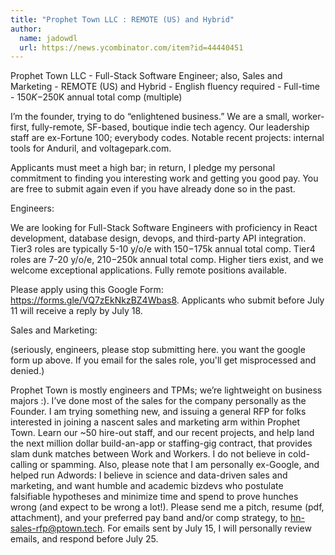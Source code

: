 ```yaml
---
title: "Prophet Town LLC : REMOTE (US) and Hybrid"
author:
  name: jadowdl
  url: https://news.ycombinator.com/item?id=44440451
---
```

Prophet Town LLC - Full-Stack Software Engineer; also, Sales and Marketing - REMOTE (US) and Hybrid - English fluency required - Full-time - $150K-$250K annual total comp (multiple)

I’m the founder, trying to do “enlightened business.” We are a small, worker-first, fully-remote, SF-based, boutique indie tech agency. Our leadership staff are ex-Fortune 100; everybody codes. Notable recent projects: internal tools for Anduril, and voltagepark.com.

Applicants must meet a high bar; in return, I pledge my personal commitment to finding you interesting work and getting you good pay. You are free to submit again even if you have already done so in the past.

Engineers:

We are looking for Full-Stack Software Engineers with proficiency in React development, database design, devops, and third-party API integration. Tier3 roles are typically 5-10 y&#x2F;o&#x2F;e with $150-$175k annual total comp. Tier4 roles are 7-20 y&#x2F;o&#x2F;e, $210-$250k annual total comp. Higher tiers exist, and we welcome exceptional applications. Fully remote positions available.

Please apply using this Google Form: <a href="https:&#x2F;&#x2F;forms.gle&#x2F;VQ7zEkNkzBZ4Wbas8" rel="nofollow">https:&#x2F;&#x2F;forms.gle&#x2F;VQ7zEkNkzBZ4Wbas8</a>.  Applicants who submit before July 11 will receive a reply by July 18.

Sales and Marketing:

(seriously, engineers, please stop submitting here.  you want the google form up above.  If you email for the sales role, you&#x27;ll get misprocessed and denied.)

Prophet Town is mostly engineers and TPMs; we’re lightweight on business majors :).  I’ve done most of the sales for the company personally as the Founder.  I am trying something new, and issuing a general RFP for folks interested in joining a nascent sales and marketing arm within Prophet Town.  Learn our ~50 hire-out staff, and our recent projects, and help land the next million dollar build-an-app or staffing-gig contract, that provides slam dunk matches between Work and Workers.  I do not believe in cold-calling or spamming. Also, please note that I am personally ex-Google, and helped run Adwords: I believe in science and data-driven sales and marketing, and want humble and academic bizdevs who postulate falsifiable hypotheses and minimize time and spend to prove hunches wrong (and expect to be wrong a lot!).  Please send me a pitch, resume (pdf, attachment), and your preferred pay band and&#x2F;or comp strategy, to hn-sales-rfp@ptown.tech.  For emails sent by July 15, I will personally review emails, and respond before July 25.
<JobApplication />
